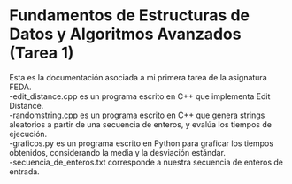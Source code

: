 # Fundamentos de Estructuras de Datos y Algoritmos Avanzados (Tarea 1)
Esta es la documentación asociada a mi primera tarea de la asignatura FEDA.  
-edit_distance.cpp es un programa escrito en C++ que implementa Edit Distance.  
-randomstring.cpp es un programa escrito en C++ que genera strings aleatorios a partir de una secuencia de enteros, y evalúa los tiempos de ejecución.  
-graficos.py es un programa escrito en Python para graficar los tiempos obtenidos, considerando la media y la desviación estándar.  
-secuencia_de_enteros.txt corresponde a nuestra secuencia de enteros de entrada.
